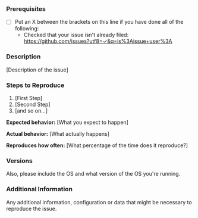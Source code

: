 <!--

Have you read Open Footprint's Code of Conduct? By filing an Issue, you are expected to comply with it, including treating everyone with respect: https://github.com/johnantoni/open-footprint/blob/master/CODE_OF_CONDUCT.md

-->

### Prerequisites

* [ ] Put an X between the brackets on this line if you have done all of the following:
    * Checked that your issue isn't already filed: https://github.com/issues?utf8=✓&q=is%3Aissue+user%3A

### Description

[Description of the issue]

### Steps to Reproduce

1. [First Step]
2. [Second Step]
3. [and so on...]

**Expected behavior:** [What you expect to happen]

**Actual behavior:** [What actually happens]

**Reproduces how often:** [What percentage of the time does it reproduce?]

### Versions

Also, please include the OS and what version of the OS you're running.

### Additional Information

Any additional information, configuration or data that might be necessary to reproduce the issue.
